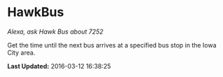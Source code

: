 # HawkBus
*Alexa, ask Hawk Bus about 7252*

Get the time until the next bus arrives at a specified bus stop in the Iowa City area.

**Last Updated:** 2016-03-12 16:38:25